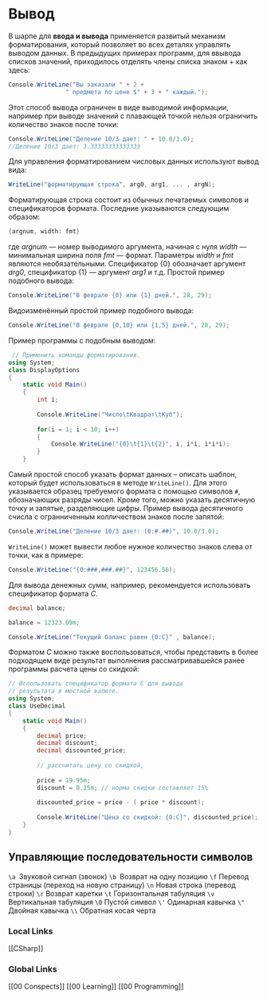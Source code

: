 # Вывод
В шарпе для __ввода и вывода__ применяется развитый механизм форматирования, который позволяет во всех деталях управлять выводом данных.
В предыдущих примерах программ, для ввывода списков значений, приходилось отделять члены списка знаком + как здесь:
```csharp
Console.WriteLine("Вы заказали " + 2 +
				" предмета по цене $" + 3 + " каждый.");
```
Этот способ вывода ограничен в виде выводимой информации, например при выводе значений с плавающей точкой нельзя ограничить количество знаков после точки:
```csharp
Console.WriteLine("Деление 10/3 дает: " + 10.0/3.0);
//Деление 10/3 дает: 3.33333333333333
```
Для управления форматированием числовых данных используют вывод вида:
```csharp
WriteLine("форматирующая строка", arg0, arg1, ... , argN);
```
Форматирующая строка состоит из обычных печатаемых символов и спецификаторов формата. Последние указываются следующим образом:
```csharp
{argnum, width: fmt}
```
где _argnum_ — номер выводимого аргумента, начиная с нуля
_width_ — минимальная ширина поля
_fmt_ — формат.
Параметры _width_ и _fmt_ являются необязательными.
Cпецификатор {0} обозначает аргумент _arg0_, спецификатор {1} — аргумент _arg1_ и т.д.
Простой пример подобного вывода:
```csharp
Console.WriteLine("В феврале {0} или {1} дней.", 28, 29);
```

Видоизменённый простой пример подобного вывода:
```csharp
Console.WriteLine("В феврале {0,10} или {1,5} дней.", 28, 29);
```
 Пример программы с подобным выводом:
```csharp
 // Применить команды форматирования.
using System;
class DisplayOptions 
{
	static void Main() 
	{
		int i;
		
		Console.WriteLine("Число\tКвадрат\tКуб");
		
		for(i = 1; i < 10; i++) 
		{
			Console.WriteLine("{0}\t{1}\t{2}", i, i*i, i*i*i);
		}
	}
 ```
Самый простой способ указать формат данных – описать шаблон, который будет использоваться в методе `WriteLine()`.
Для этого указывается образец требуемого формата с помощью символов `#`, обозначающих разряды чисел.
Кроме того, можно указать десятичную точку и запятые, разделяющие цифры.
Пример вывода десятичного счисла с огранниченным колличеством знаков после запятой:
```csharp
Console.WriteLine("Деление 10/3 дает: (0:#.##)", 10.0/3.0);
```
`WriteLine()` может вывести любое нужное количество знаков слева от точки, как в примере:
```csharp
Console.WriteLine("{0:###,###.##}", 123456.56);
```
Для вывода денежных сумм, например, рекомендуется использовать спецификатор формата _С_.
```csharp
decimal balance;

balance = 12323.09m;

Console.WriteLine("Текущий баланс равен {0:С}" , balance);
```
Форматом _С_ можно также воспользоваться, чтобы представить в более подходящем виде результат выполнения рассматривавшейся ранее программы расчета цены со скидкой:
```csharp 
// Использовать спецификатор формата С для вывода
// результата в местной валюте.
using System;
class UseDecimal 
{
	static void Main() 
	{
		decimal price;
		decimal discount;
		decimal discounted_price;
		
		// рассчитать цену со скидкой,
		
		price = 19.95m;
		discount = 0.15m; // норма скидки составляет 15%
		
		discounted_price = price - ( price * discount);
		
		Console.WriteLine("Цена со скидкой: {0:С}", discounted_price);
	}
}
```
## Управляющие последовательности символов 
`\a `Звуковой сигнал (звонок)
`\b `Возврат на одну позицию
`\f` Перевод страницы (переход на новую страницу)
`\n` Новая строка (перевод строки)
`\r` Возврат каретки
`\t` Горизонтальная табуляция
`\v` Вертикальная табуляция
`\0` Пустой символ
`\'` Одинарная кавычка
`\"` Двойная кавычка
`\\` Обратная косая черта






### Local Links 
[[CSharp]]



### Global Links
[[00 Conspects]]
[[00 Learning]]
[[00 Programming]]